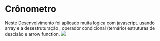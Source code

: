 <h1>Crônometro</h1>
<p>Neste Desenvolvimento foi aplicado muita logica com javascript.
usando array e a desestruturação , operador condicional (ternário)
estruturas de descisão e arrow function.
      <img src="assets/imgPhone.png">
</p>
